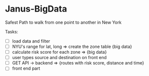 # Janus-BigData
Safest Path to walk from one point to another in New York

Tasks:
- [ ] load data and filter
- [ ] NYU's range for lat, long => create the zone table  {big data}
- [ ] calculate risk score for each zone => {big data}
- [ ] user types source and destination on front end
- [ ] GET API -> backend => {routes with risk score, distance and time}
- [ ] front end part

